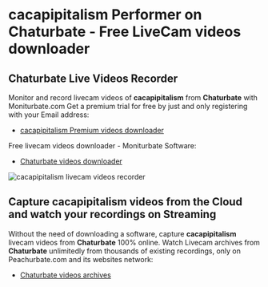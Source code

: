 # cacapipitalism Performer on Chaturbate - Free LiveCam videos downloader

## Chaturbate Live Videos Recorder

Monitor and record livecam videos of **cacapipitalism** from **Chaturbate** with Moniturbate.com
Get a premium trial for free by just and only registering with your Email address:
* [cacapipitalism Premium videos downloader](https://moniturbate.com/request-demo-licence-key.html)

Free livecam videos downloader - Moniturbate Software:
* [Chaturbate videos downloader](https://moniturbate.com/moniturbate-download-software.html)

![cacapipitalism livecam videos recorder](https://peachurnet.com/templates/moniturbate-software.png)


## Capture cacapipitalism videos from the Cloud and watch your recordings on Streaming

Without the need of downloading a software, capture **cacapipitalism** livecam videos from **Chaturbate** 100% online.
Watch Livecam archives from **Chaturbate** unlimitedly from thousands of existing recordings, only on Peachurbate.com and its websites network:
* [Chaturbate videos archives](https://peachurnet.com/)